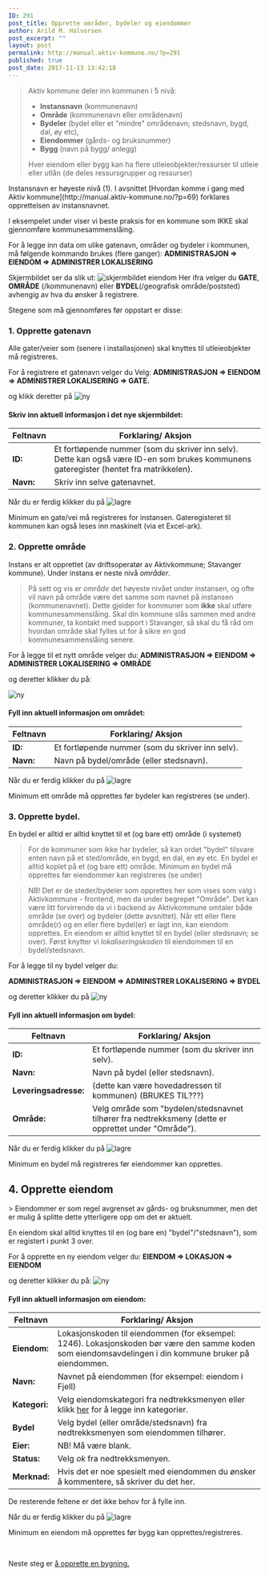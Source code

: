 ```yaml
---
ID: 291
post_title: Opprette områder, bydeler og eiendommer
author: Arild M. Halvorsen
post_excerpt: ""
layout: post
permalink: http://manual.aktiv-kommune.no/?p=291
published: true
post_date: 2017-11-13 13:42:18
---
```

<blockquote>Aktiv kommune deler inn kommunen i 5 nivå:
<ul>
 	<li><strong>Instansnavn</strong> (kommunenavn)</li>
        <li><strong>Område</strong> (kommunenavn eller områdenavn)</li>
        <li><strong>Bydeler</strong> (bydel eller et "mindre" områdenavn; stedsnavn, bygd, dal, øy etc),</li>
        <li><strong>Eiendommer</strong> (gårds- og bruksnummer)</li>
        <li><strong>Bygg</strong> (navn på bygg/ anlegg)</li>
 	
 	
 	
</ul>
Hver eiendom eller bygg kan ha flere utleieobjekter/ressurser til utleie eller utlån (de deles ressursgrupper og ressurser)</blockquote>
Instansnavn er høyeste nivå (1). I avsnittet [Hvordan komme i gang med Aktiv kommune](http://manual.aktiv-kommune.no/?p=69) forklares opprettelsen av instansnavnet.

I eksempelet under viser vi beste praksis for en kommune som IKKE skal gjennomføre kommunesammenslåing. 

For å legge inn data om ulike gatenavn, områder og bydeler i kommunen, må følgende kommando brukes (flere ganger):
<strong>ADMINISTRASJON =&gt; EIENDOM =&gt; ADMINISTRER LOKALISERING</strong>

Skjermbildet ser da slik ut:
<img src="http://manual.aktiv-kommune.no/wp-content/uploads/2018/01/Skjermbildeeiendom.png" alt="skjermbildet eiendom" />
Her ifra velger du <strong>GATE</strong>, <strong>OMRÅDE</strong> (/kommunenavn) eller <strong>BYDEL</strong>(/geografisk område/poststed) avhengig av hva du ønsker å registrere.



Stegene som må gjennomføres før oppstart er disse:


### 1. Opprette gatenavn

Alle gater/veier som (senere i installasjonen) skal knyttes til utleieobjekter må registreres.

For å registrere et gatenavn velger du
Velg: 
<strong>ADMINISTRASJON => EIENDOM => ADMINISTRER LOKALISERING => GATE.</strong>

og klikk deretter på 
<img src="http://manual.aktiv-kommune.no/wp-content/uploads/2017/12/NY.png" alt="ny" />

#### Skriv inn aktuell informasjon i det nye skjermbildet:


Feltnavn| Forklaring/ Aksjon
----------------------|-----------------------------------
<strong>ID:</strong> |  Et fortløpende nummer (som du skriver inn selv). Dette kan også være ID-en som brukes kommunens gateregister (hentet fra matrikkelen).
<strong>Navn:</strong> |  Skriv inn selve gatenavnet.

Når du er ferdig klikker du på
<img src="http://manual.aktiv-kommune.no/wp-content/uploads/2017/12/lagre.png" alt="lagre" />

Minimum en gate/vei må registreres for instansen. 
Gateregisteret til kommunen kan også leses inn maskinelt (via et Excel-ark).



### 2. Opprette område

Instans er alt opprettet (av driftsoperatør av Aktivkommune; Stavanger kommune).
Under instans er neste nivå <em>områder</em>. 

>På sett og vis er <em>område </em>det høyeste nivået under instansen, og ofte vil navn på område være det samme som navnet på instansen (kommunenavnet). Dette gjelder for kommuner som <strong>ikke</strong> skal utføre kommunesammenslåing. Skal din kommune slås sammen med andre kommuner, ta kontakt med support i Stavanger, så skal du få råd om hvordan område skal fylles ut for å sikre en god kommunesammenslåing senere.

For å legge til et nytt område velger du:
<strong>ADMINISTRASJON => EIENDOM => ADMINISTRER LOKALISERING => OMRÅDE</strong>

og deretter klikker du på:

<img src="http://manual.aktiv-kommune.no/wp-content/uploads/2017/12/NY.png" alt="ny" />

#### Fyll inn aktuell informasjon om området:

Feltnavn| Forklaring/ Aksjon
-----------------------|-----------------------------------
<strong>ID:</strong> |  Et fortløpende nummer (som du skriver inn selv).
<strong>Navn:</strong> |  Navn på bydel/område (eller stedsnavn).

Når du er ferdig klikker du på
<img src="http://manual.aktiv-kommune.no/wp-content/uploads/2017/12/lagre.png" alt="lagre" />

Minimum ett område må opprettes før bydeler kan registreres (se under).


### 3. Opprette bydel.
En bydel er alltid er alltid knyttet til et (og bare ett) område (i systemet)

> For de kommuner som ikke har bydeler, så kan ordet "bydel" tilsvare enten navn på et sted/område, en bygd, en dal, en øy etc.
En bydel er alltid koplet på et (og bare ett) område.
Minimum en bydel må opprettes før eiendommer kan registreres (se under)
 
> NB! Det er de steder/bydeler som opprettes her som vises som valg i Aktivkommune - frontend, men da under begrepet "Område". Det kan være litt forvirrende da vi i backend av Aktivkommune omtaler både område (se over) og bydeler (dette avsnittet). Når ett eller flere område(r) og en eller flere bydel(er) er lagt inn, kan eiendom opprettes. En eiendom er alltid knyttet til en bydel (eller stedsnavn; se over). Først knytter vi <em>lokaliseringskoden</em> til eiendommen til en bydel/stedsnavn.

For å legge til ny bydel velger du:

<strong>ADMINISTRASJON => EIENDOM => ADMINISTRER LOKALISERING => BYDEL</strong>

og deretter klikker du på 
<img src="http://manual.aktiv-kommune.no/wp-content/uploads/2017/12/NY.png" alt="ny" />

#### Fyll inn aktuell informasjon om bydel:

Feltnavn| Forklaring/ Aksjon
----------------------|-----------------------------------
<strong>ID:</strong> |  Et fortløpende nummer (som du skriver inn selv).
<strong>Navn:</strong> |  Navn på bydel (eller stedsnavn).
<strong>Leveringsadresse:|</strong> (dette kan være hovedadressen til kommunen) (BRUKES TIL???)
<strong>Område:</strong> |  Velg område som "bydelen/stedsnavnet tilhører fra nedtrekksmeny (dette er opprettet under "Område").

Når du er ferdig klikker du på
<img src="http://manual.aktiv-kommune.no/wp-content/uploads/2017/12/lagre.png" alt="lagre" />

Minimum en bydel må registreres før eiendommer kan opprettes.


<h2>4. Opprette eiendom</h2>
> Eiendommer er som regel avgrenset av gårds- og bruksnummer, men det er mulig å splitte dette ytterligere opp om det er aktuelt.

En eiendom skal alltid knyttes til en (og bare en) "bydel"/"stedsnavn"), som er registert i punkt 3 over. 

For å opprette en ny eiendom velger du:
<strong>EIENDOM =&gt; LOKASJON =&gt; EIENDOM</strong>

og deretter klikker du på:
<img src="http://manual.aktiv-kommune.no/wp-content/uploads/2017/12/NY.png" alt="ny" />


#### Fyll inn aktuell informasjon om eiendom:

Feltnavn| Forklaring/ Aksjon
------------------|--------------------------------
<strong>Eiendom:</strong> |  Lokasjonskoden til eiendommen (for eksempel: 1246). Lokasjonskoden bør være den samme koden som eiendomsavdelingen i din kommune bruker på eiendommen.
<strong>Navn:</strong> |  Navnet på eiendommen (for eksempel: eiendom i Fjell)
<strong>Kategori:</strong> |  Velg eiendomskategori fra nedtrekksmenyen eller klikk <a href="https://manual.aktiv-kommune.no/?p=700">her</a> for å legge inn kategorier.
<strong>Bydel</strong> |  Velg bydel (eller område/stedsnavn) fra nedtrekksmenyen som eiendommen tilhører.
<strong>Eier:</strong> |  NB! Må være blank.
<strong>Status:</strong> |  Velg <em>ok</em> fra nedtrekksmenyen.
<strong>Merknad:</strong> |  Hvis det er noe spesielt med eiendommen du ønsker å kommentere, så skriver du det her.

De resterende feltene er det ikke behov for å fylle inn.

Når du er ferdig klikker du på
<img src="http://manual.aktiv-kommune.no/wp-content/uploads/2017/12/lagre.png" alt="lagre" />

Minimum en eiendom må opprettes før bygg kan opprettes/registreres.

&nbsp;

Neste steg er <a href="https://manual.aktiv-kommune.no/?p=321">å opprette en bygning.</a>